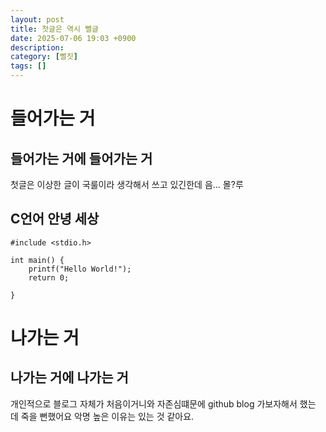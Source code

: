```yaml
---
layout: post
title: 첫글은 역시 뻘글
date: 2025-07-06 19:03 +0900
description:
category: [뻘짓]
tags: []
---
```


# 들어가는 거

## 들어가는 거에 들어가는 거

첫글은 이상한 글이 국룰이라 생각해서 쓰고 있긴한데 음... 몰?루

## C언어 안녕 세상

```
#include <stdio.h>

int main() {
    printf("Hello World!");
    return 0;

}
```

# 나가는 거
## 나가는 거에 나가는 거

개인적으로 블로그 자체가 처음이거니와 자존심떄문에 github blog 가보자해서 했는 데 죽을 뻔했어요 악명 높은 이유는 있는 것 같아요.